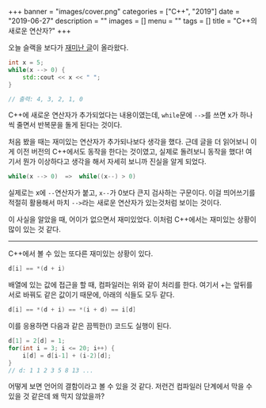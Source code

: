 +++
banner = "images/cover.png"
categories = ["C++", "2019"]
date = "2019-06-27"
description = ""
images = []
menu = ""
tags = []
title = "C++의 새로운 연산자?"
+++

오늘 슬랙을 보다가 [재미난 글](https://twitter.com/Lusain_Kim/status/1125069515220381696)이 올라왔다.

```cpp
int x = 5;
while(x --> 0) {
    std::cout << x << " ";
}

// 출력: 4, 3, 2, 1, 0
```

C++에 새로운 연산자가 추가되었다는 내용이였는데, `while`문에 `-->`를 쓰면 x가 하나씩 줄면서 반복문을 돌게 된다는 것이다.

처음 봤을 때는 재미있는 연산자가 추가되나보다 생각을 했다. 근데 글을 더 읽어보니 이게 이전 버전의 C++에서도 동작을 한다는 것이였고, 실제로 돌려보니 동작을 했다! 여기서 뭔가 이상하다고 생각을 해서 자세히 보니까 진실을 알게 되었다.

```cpp
while(x --> 0)  =>  while((x--) > 0)
```

실제로는 x에 `--`연산자가 붙고, `x--`가 0보다 큰지 검사하는 구문이다. 이걸 띄어쓰기를 적절히 활용해서 마치 `-->`라는 새로운 연산자가 있는것처럼 보이는 것이다.

이 사실을 알았을 때, 어이가 없으면서 재미있었다. 이처럼 C++에서는 재미있는 상황이 많이 있는 것 같다.

-----

C++에서 볼 수 있는 또다른 재미있는 상황이 있다.

```cpp
d[i] == *(d + i)
```

배열에 있는 값에 접근을 할 때, 컴파일러는 위와 같이 처리를 한다. 여기서 +는 앞뒤를 서로 바꿔도 같은 값이기 때문에, 아래의 식들도 모두 같다.

```cpp
d[i] == *(d + i) == *(i + d) == i[d]
```

이를 응용하면 다음과 같은 끔찍한(!) 코드도 실행이 된다.

```cpp
d[1] = 2[d] = 1;
for(int i = 3; i <= 20; i++) {
    i[d] = d[i-1] + (i-2)[d];
}
// d: 1 1 2 3 5 8 13 ...
```

어떻게 보면 언어의 결함이라고 볼 수 있을 것 같다. 저런건 컴파일러 단계에서 막을 수 있을 것 같은데 왜 막지 않았을까?